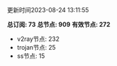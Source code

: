 更新时间2023-08-24 13:11:55

**总订阅: 73**
**总节点: 909**
**有效节点: 272**
- v2ray节点: 232
- trojan节点: 25
- ss节点: 15
